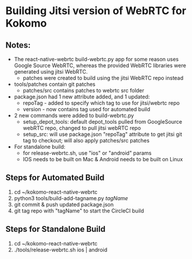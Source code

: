 # Building Jitsi version of WebRTC for Kokomo

## Notes:
- The react-native-webrtc build-webrtc.py app for some reason uses Google Source WebRTC, whereas the provided WebRTC libraries were generated using jitsi WebRTC. 
	- patches were created to build using the jitsi WebRTC repo instead
- tools/patches contain git patches
	- patches/src contains patches to webrtc src folder
- package.json had 1 new attribute added, and 1 updated:
	- repoTag - added to specify which tag to use for jitsi/webrtc repo
	- version - now contains tag used for automated build
- 2 new commands were added to build-webrtc.py
	- setup_depot_tools: default depot_tools pulled from GoogleSource webRTC repo, changed to pull jitsi webRTC repo 
	- setup_src: will use package.json "repoTag" attribute to get jitsi git tag to checkout; will also apply patches/src patches
- For standalone build:
	- for release-webrtc.sh, use "ios" or "android" params
	- IOS needs to be built on Mac & Android needs to be built on Linux

## Steps for Automated Build
1.	cd ~/kokomo-react-native-webrtc
2.	python3 tools/build-add-tagname.py *tagName*
3.	git commit & push updated package.json 
4.	git tag repo with "tagName" to start the CircleCI build

## Steps for Standalone Build
1.	cd ~/kokomo-react-native-webrtc
2.	./tools/release-webrtc.sh ios | android
